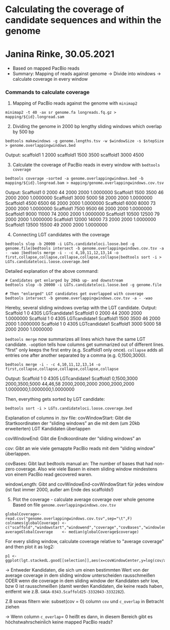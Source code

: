 # Calculating the coverage of candidate sequences and within the genome
# Janina Rinke, 30.05.2021

- Based on mapped PacBio reads
- Summary: Mapping of reads against genome -> Divide into windows -> calculate coverage in every window

### Commands to calculate coverage

1. Mapping of PacBio reads against the genome with `minimap2`

```
minimap2 -t 40 -ax sr genome.fa longreads.fq.gz > mapping/${id}.longread.sam
```

2. Dividing the genome in 2000 bp lengthy sliding windows which overlap by 500 bp
```
bedtools makewindows -g genome.lengths.tsv -w $windowSize -s $stepSize > genome.overlappingwindows.bed
```
Output:
scaffold1 1        2000
scaffold1 1500 3500
scaffold1 3000 4500

3. Calculate the coverage of PacBio reads in every window with `bedtools coverage`
```
bedtools coverage -sorted -a genome.overlappingwindows.bed -b mapping/${id}.longread.bam > mapping/genome.overlappingwindows.cov.tsv
```

Output:
Scaffold1	0	    2000	44	2000	2000	1.0000000
Scaffold1	1500	3500	46	2000	2000	1.0000000
Scaffold1	3000	5000	58	2000	2000	1.0000000
Scaffold1	4500	6500	66	2000	2000	1.0000000
Scaffold1	6000	8000	73	2000	2000	1.0000000
Scaffold1	7500	9500	66	2000	2000	1.0000000
Scaffold1	9000	11000	74	2000	2000	1.0000000
Scaffold1	10500	12500	79	2000	2000	1.0000000
Scaffold1	12000	14000	73	2000	2000	1.0000000
Scaffold1	13500	15500	49	2000	2000	1.0000000

4. Connecting LGT candidates with the coverage
```
bedtools slop -b 20000 -i LGTs.candidateloci.loose.bed -g genome.file|bedtools intersect -b genome.overlappingwindows.cov.tsv -a - -wao |bedtools merge -i - -c 4,10,11,12,13,14 -o first,collapse,collapse,collapse,collapse,collapse|bedtools sort -i > LGTs.candidateloci.loose.coverage.bed
```
Detailed explanation of the above command:
```
# Candidates get enlarged by 20kb up- and downstream
bedtools slop -b 20000 -i LGTs.candidateloci.loose.bed -g genome.file

# Then "enlarged" LGT candidates get overlapped with coverage
bedtools intersect -b genome.overlappingwindows.cov.tsv -a - -wao
```
Hereby, several sliding windows overlap with the LGT candidate.
Output:
Scaffold  1  0  4305 LGTcandidate1 Scaffold1	0	    2000	44	2000	2000	1.0000000
Scaffold  1  0  4305 LGTcandidate1 Scaffold1	1500	3500	46	2000	2000	1.0000000
Scaffold  1  0  4305 LGTcandidate1 Scaffold1	3000	5000	58	2000	2000	1.0000000

`bedtools merge` now summarizes all lines which have the same LGT candidate. `-o`option tells how columns get summarized out of different lines. "first" only keeps the first entry (e.g. Scaffold1 only once). `collapse` adds all entries one after another separated by a comma (e.g. 0,1500,3000).

```
bedtools merge -i - -c 4,10,11,12,13,14 -o first,collapse,collapse,collapse,collapse,collapse
```
Output:
Scaffold  1  0  4305 LGTcandidate1 Scaffold1	0,1500,3000	    2000,3500,5000	44,46,58	2000,2000,2000	2000,2000,2000	1.0000000,1.0000000,1.0000000

Then, everything gets sorted by LGT candidate:
```
bedtools sort -i > LGTs.candidateloci.loose.coverage.bed
```

Explanation of columns in .tsv file:
covWindowStart: Gibt die Startkoordinaten der “sliding windows” an die mit dem (um 20kb erweiterten) LGT Kandidaten überlappen

covWindowEnd: Gibt die Endkoordinate der “sliding windows” an

cov: Gibt an wie viele gemappte PacBio reads mit dem “sliding window” überlappen.

covBases: Gibt laut bedtools manual an: The number of bases that had non-zero coverage. Also wie viele Basen in einem sliding window mindestens von einem PacBio read gecovered waren.

windowLength: Gibt and covWindowEnd-covWindowStart für jedes window (ist fast immer 2000, außer am Ende des scaffolds!)

5. Plot the coverage - calculate average coverage over whole genome
Based on file `genome.overlappingwindows.cov.tsv`
```
globalCoverage<-read.csv("genome.overlappingwindows.cov.tsv",sep="\t",F)
colnames(globalCoverage) <- c("scaffold","windowstart","windowend","coverage","covBases","windowlength","fractionCovered")
averageGlobalCoverage    <- median(globalCoverage$coverage)
```

For every sliding window, calculate coverage relative to "average coverage" and then plot it as log2:
```
p1 <-     ggplot(lgt.stackedL.good[[selection]],aes(x=covWindowCenter,y=log(cov/averageGlobalCoverage,2)))
```


-> Entweder Kandidaten, die sich um einen bestimmten Wert von der average coverage in dem sliding window unterscheiden rausschmeißen ODER wenn die coverage in dem sliding window der Kandidaten sehr low, bzw 0 ist rausschmeißen (damit werden Kandidaten, die keine reads haben, entfernt wie z.B. `GAGA-0343.Scaffold25-3332043-3332282`).

Z.B sowas filtern wie: subset(cov = 0) column `cov` und `c_overlap` in Betracht ziehen

-> Wenn column `c_overlap`= 0 heißt es dann, in diesem Bereich gibt es höchstwahrscheinlich keine mapped PacBio reads?

